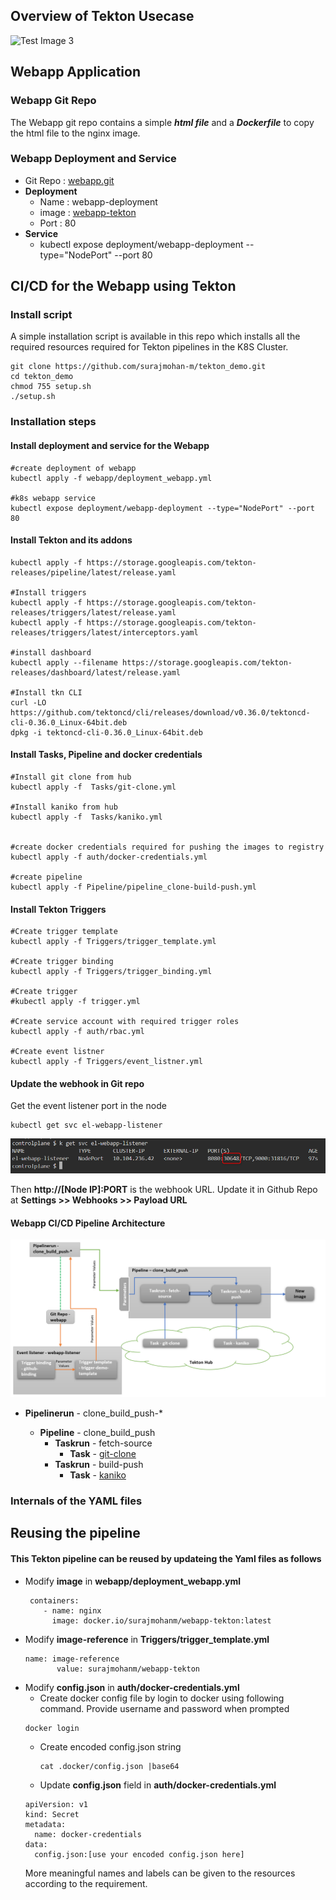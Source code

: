 

## Overview of Tekton Usecase

![Test Image 3](tekton_demo_overview.png)

## Webapp Application

### Webapp Git Repo

The Webapp git repo contains a simple ***html file*** and a ***Dockerfile*** to copy the html file to the nginx image.

### Webapp Deployment and Service
* Git Repo : [webapp.git](https://github.com/surajmohan-m/webapp.git)
* **Deployment**
  * Name : webapp-deployment
  * image : [webapp-tekton](https://hub.docker.com/r/surajmohanm/webapp-tekton/tags)
  * Port : 80
* **Service**
  * kubectl expose deployment/webapp-deployment --type="NodePort" --port 80

## CI/CD for the Webapp using Tekton

### Install script
A simple installation script is available in this repo which installs all the required resources required for Tekton pipelines in the K8S Cluster.
```
git clone https://github.com/surajmohan-m/tekton_demo.git
cd tekton_demo
chmod 755 setup.sh
./setup.sh
```
### Installation steps
#### Install deployment and service for the Webapp

```
#create deployment of webapp
kubectl apply -f webapp/deployment_webapp.yml

#k8s webapp service
kubectl expose deployment/webapp-deployment --type="NodePort" --port 80
```

#### Install Tekton and its addons
```
kubectl apply -f https://storage.googleapis.com/tekton-releases/pipeline/latest/release.yaml

#Install triggers
kubectl apply -f https://storage.googleapis.com/tekton-releases/triggers/latest/release.yaml
kubectl apply -f https://storage.googleapis.com/tekton-releases/triggers/latest/interceptors.yaml

#install dashboard
kubectl apply --filename https://storage.googleapis.com/tekton-releases/dashboard/latest/release.yaml

#Install tkn CLI
curl -LO https://github.com/tektoncd/cli/releases/download/v0.36.0/tektoncd-cli-0.36.0_Linux-64bit.deb
dpkg -i tektoncd-cli-0.36.0_Linux-64bit.deb
```
#### Install Tasks, Pipeline and docker credentials 

```
#Install git clone from hub
kubectl apply -f  Tasks/git-clone.yml

#Install kaniko from hub
kubectl apply -f  Tasks/kaniko.yml


#create docker credentials required for pushing the images to registry
kubectl apply -f auth/docker-credentials.yml

#create pipeline
kubectl apply -f Pipeline/pipeline_clone-build-push.yml
```

#### Install Tekton Triggers
```
#Create trigger template
kubectl apply -f Triggers/trigger_template.yml

#Create trigger binding
kubectl apply -f Triggers/trigger_binding.yml

#Create trigger
#kubectl apply -f trigger.yml

#Create service account with required trigger roles
kubectl apply -f auth/rbac.yml

#Create event listner
kubectl apply -f Triggers/event_listner.yml
```

#### Update the webhook in Git repo
Get the event listener port in the node
```
kubectl get svc el-webapp-listener
```
![test](event_listener_port.png)

Then **http://[Node IP]:PORT** is the webhook URL. Update it in Github Repo at **Settings >> Webhooks >>  Payload URL**

#### Webapp CI/CD Pipeline Architecture

![](assets/tekton_demo_pipeline_structure_4.png)


* **Pipelinerun** - clone_build_push-*

  * **Pipeline** - clone_build_push
    * **Taskrun** - fetch-source
      * **Task** - [git-clone](https://hub.tekton.dev/tekton/task/git-clone)
    * **Taskrun** - build-push
      * **Task** - [kaniko](https://hub.tekton.dev/tekton/task/kaniko)

### Internals of the YAML files


## Reusing the pipeline

#### This Tekton pipeline can be reused by updateing the Yaml files as follows
* Modify  **image** in **webapp/deployment_webapp.yml**
  ```
   containers:
      - name: nginx
        image: docker.io/surajmohanm/webapp-tekton:latest
  ```
* Modify **image-reference** in **Triggers/trigger_template.yml**
   ```
   name: image-reference
          value: surajmohanm/webapp-tekton
   ```
* Modify **config.json** in **auth/docker-credentials.yml**
  * Create docker config file by login to docker using following command. Provide username and password when prompted
  ```
  docker login
  ```
  * Create encoded config.json string
    ```
    cat .docker/config.json |base64
    ```
  * Update **config.json** field in **auth/docker-credentials.yml**
  ```
  apiVersion: v1
  kind: Secret
  metadata:
    name: docker-credentials
  data:
    config.json:[use your encoded config.json here]
  ```
  More meaningful names and labels can be given to the resources according to the requirement.
